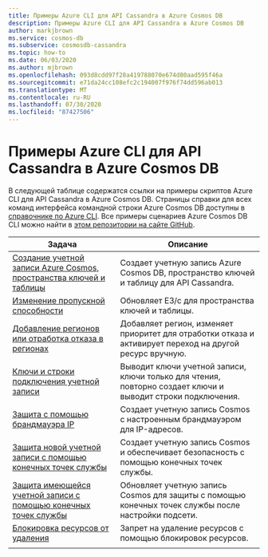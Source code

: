 ```yaml
---
title: Примеры Azure CLI для API Cassandra в Azure Cosmos DB
description: Примеры Azure CLI для API Cassandra в Azure Cosmos DB
author: markjbrown
ms.service: cosmos-db
ms.subservice: cosmosdb-cassandra
ms.topic: how-to
ms.date: 06/03/2020
ms.author: mjbrown
ms.openlocfilehash: 093d8cdd97f28a419788070e674d80aad595f46a
ms.sourcegitcommit: e71da24cc108efc2c194007f976f74dd596ab013
ms.translationtype: MT
ms.contentlocale: ru-RU
ms.lasthandoff: 07/30/2020
ms.locfileid: "87427506"
---
```

# <a name="azure-cli-samples-for-azure-cosmos-db-cassandra-api"></a>Примеры Azure CLI для API Cassandra в Azure Cosmos DB

В следующей таблице содержатся ссылки на примеры скриптов Azure CLI для API Cassandra в Azure Cosmos DB. Страницы справки для всех команд интерфейса командной строки Azure Cosmos DB доступны в [справочнике по Azure CLI](/cli/azure/cosmosdb). Все примеры сценариев Azure Cosmos DB CLI можно найти в [этом репозитории на сайте GitHub](https://github.com/Azure-Samples/azure-cli-samples/tree/master/cosmosdb).

|Задача | Описание |
|---|---|
| [Создание учетной записи Azure Cosmos, пространства ключей и таблицы](scripts/cli/cassandra/create.md?toc=%2fcli%2fazure%2ftoc.json)| Создает учетную запись Azure Cosmos DB, пространство ключей и таблицу для API Cassandra. |
| [Изменение пропускной способности](scripts/cli/cassandra/throughput.md?toc=%2fcli%2fazure%2ftoc.json) | Обновляет ЕЗ/с для пространства ключей и таблицы.|
| [Добавление регионов или отработка отказа в регионах](scripts/cli/common/regions.md?toc=%2fcli%2fazure%2ftoc.json) | Добавляет регион, изменяет приоритет для отработки отказа и активирует переход на другой ресурс вручную.|
| [Ключи и строки подключения учетной записи](scripts/cli/common/keys.md?toc=%2fcli%2fazure%2ftoc.json) | Выводит ключи учетной записи, ключи только для чтения, повторно создает ключи и выводит строки подключения.|
| [Защита с помощью брандмауэра IP](scripts/cli/common/ipfirewall.md?toc=%2fcli%2fazure%2ftoc.json)| Создает учетную запись Cosmos с настроенным брандмауэром для IP-адресов.|
| [Защита новой учетной записи с помощью конечных точек службы](scripts/cli/common/service-endpoints.md?toc=%2fcli%2fazure%2ftoc.json)| Создает учетную запись Cosmos и обеспечивает безопасность с помощью конечных точек службы.|
| [Защита имеющейся учетной записи с помощью конечных точек службы](scripts/cli/common/service-endpoints-ignore-missing-vnet.md?toc=%2fcli%2fazure%2ftoc.json)| Обновляет учетную запись Cosmos для защиты с помощью конечных точек службы после настройки подсети.|
| [Блокировка ресурсов от удаления](scripts/cli/cassandra/lock.md?toc=%2fcli%2fazure%2ftoc.json)| Запрет на удаление ресурсов с помощью блокировок ресурсов.|
|||
